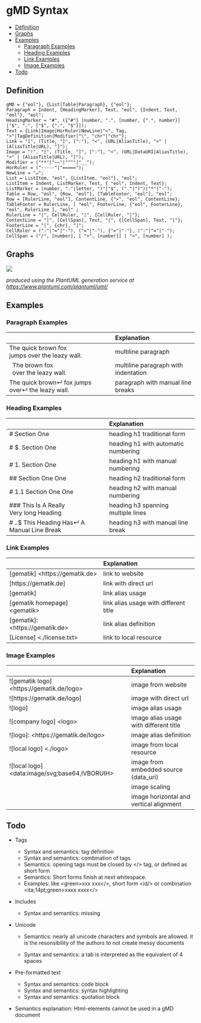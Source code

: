 # gMD Syntax

- [Definition](#definition) 
- [Graphs](#graphs)
- [Examples](#examples) 
  - [Paragraph Examples](#paragraph-examples)
  - [Heading Examples](#heading-examples)
  - [Link Examples](#link-examples)
  - [Image Examples](#image-examples)
- [Todo](#todo)

## Definition

```
gMD = {"eol"}, {List|Table|Paragraph}, {"eol"};
Paragraph = Indent, [HeadingMarker], Text, "eol", {Indent, Text, "eol"}, "eol";
HeadingMarker = "#", ({"#"} |number, ".", [number, {".", number}] |"$", ".", ["$", {".", "$"}]);
Text = {Link|Image|HorRuler|NewLine|"<", Tag, ">"|TagDefinition|Modifier|"\", "chr"|"chr"};
Link = "[", (Title, "]", [":"], "<", (URL|AliasTitle), ">" | (AliasTitle|URL), "]"); 
Image = "!", "[", (Title, "]", [":"], "<", (URL|DataURI|AliasTitle), ">" | (AliasTitle|URL), "]"); 
Modifier = ("**"|"~~"|"^^"|"__");
HorRuler = ("-----"|"=====");
NewLine = "↵";
List = ListItem, "eol", {ListItem, "eol"}, "eol";
ListItem = Indent, ListMarker, Text, { "eol", Indent, Text};
ListMarker = (number, "."|letter, ")"|"$", ("."|")")|"*"|"-");
Table = Row, "eol", {Row, "eol"}, [TableFooter, "eol"], "eol"; 
Row = [RulerLine, "eol"], ContentLine, {">", "eol", ContentLine}; 
TableFooter = RulerLine, [ "eol", FooterLine, {"eol", FooterLine}, "eol", RulerLine ], "eol" ;
RulerLine = "|", CellRuler, "|", {CellRuler, "|"};
ContentLine = "|", [CellSpan], Text, "|", {[CellSpan], Text, "|"};
FooterLine = "|", {chr}, "|";
CellRuler = (":"|"="|"-"), ("="|"-"), {"="|"-"}, (":"|"="|"-");
CellSpan = ("/", [number], [ ">", [number]] | ">", [number] );
```

## Graphs
![](http://www.plantuml.com/plantuml/proxy?src=https://raw.githubusercontent.com/volkerdoerr/gmd/main/gmd-syntax.ebnf&fmt=svg)

_produced using the PlantUML generation service at https://www.plantuml.com/plantuml/uml/_ 

## Examples

### Paragraph Examples

|                                                              | Explanation                          |
| :----------------------------------------------------------- | :----------------------------------- |
| The quick brown fox<br>jumps over the leazy wall.            | multiline paragraph                  |
| &nbsp;&nbsp;The brown fox<br>&nbsp;&nbsp;over the leazy wall. | multiline paragraph with indentation |
| The quick brown↵ fox jumps over↵ the leazy wall.             | paragraph with manual line breaks    |

### Heading Examples

|                                               | Explanation                         |
| :-------------------------------------------- | :---------------------------------- |
| # Section One                                 | heading h1 traditional form         |
| # $. Section One                              | heading h1 with automatic numbering |
| # 1. Section One                              | heading h1 with manual numbering    |
| ## Section One One                            | heading h2 traditional form         |
| # 1.1 Section One One                         | heading h2 with manual numbering    |
| ### This Is A Really<br>Very long Heading     | heading h3 spanning multiple lines  |
| # $.$.$ This Heading Has↵ A Manual Line Break | heading h3 with manual line break   |

### Link Examples

|                                         | Explanation                           |
| :-------------------------------------- | :------------------------------------ |
| \[gematik\] \<https[]()://gematik.de\>  | link to website                       |
| \[https[]()://gematik.de]               | link with direct url                  |
| \[gematik\]                             | link alias usage                      |
| \[gematik homepage\] \<gematik\>        | link alias usage with different title |
| \[gematik\]: \<https[]()://gematik.de\> | link alias definition                 |
| \[License] \<./license.txt\>            | link to local resource                |

### Image Examples

|                                                    | Explanation                             |
| :------------------------------------------------- | :-------------------------------------- |
| !\[gematik logo\] \<https[]()://gematik.de/logo\>  | image from website                      |
| !\[https[]()://gematik.de/logo\]                   | image with direct url                   |
| !\[logo\]                                          | image alias usage                       |
| !\[company logo\] \<logo\>                         | image alias usage with different title  |
| !\[logo\]: \<https[]()://gematik.de/logo\>         | image alias definition                  |
| !\[local logo\] \<./logo\>                         | image from local resource               |
| !\[local logo\] \<data:image/svg;base64,IVBORUIH\> | image from embedded source (data_uri)   |
|                                                    | image scaling                           |
|                                                    | image horizontal and vertical alignment |

## Todo

- Tags
  - Syntax and semantics: tag definition
  - Syntax and semantics: combination of tags 
  - Semantics: opening tags must be closed by \</\> tag,  or defined as  short form
  - Semantics: Short forms finish at next whitespace.
  - Examples: like \<green\>xxx xxx\</\>, short form <id/\> or combination \<ita;14pt;green\>xxxx xxxx\</\>
- Includes
  
  - Syntax and semantics: missing
- Unicode
  
  - Semantics: nearly all unicode characters and symbols are allowed. it is the resonsibility of the authors to not create messy documents
  
  - Syntax and semantics: a tab is interpreted as the equivalent of 4 spaces
- Pre-formatted text
  - Syntax and semantics: code block
  - Syntax and semantics: syntax highlighting
  - Syntax and semantics: quotation block
- Semantics explanation: Html-elements cannot be used in a gMD document









